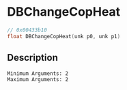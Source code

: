 # DBChangeCopHeat
```c
// 0x00433b10
float DBChangeCopHeat(unk p0, unk p1)
```
## Description
```
Minimum Arguments: 2
Maximum Arguments: 2
```

